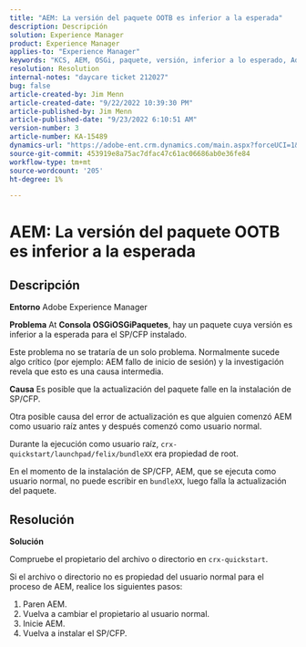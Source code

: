 ```yaml
---
title: "AEM: La versión del paquete OOTB es inferior a la esperada"
description: Descripción
solution: Experience Manager
product: Experience Manager
applies-to: "Experience Manager"
keywords: "KCS, AEM, OSGi, paquete, versión, inferior a lo esperado, Adobe Experience Manager, SP/CFP, usuario normal, propietario, reinstalación, bundleXX, crx-quickstart/launchpad/felix/bundleXX, crx-quickstart"
resolution: Resolution
internal-notes: "daycare ticket 212027"
bug: false
article-created-by: Jim Menn
article-created-date: "9/22/2022 10:39:30 PM"
article-published-by: Jim Menn
article-published-date: "9/23/2022 6:10:51 AM"
version-number: 3
article-number: KA-15489
dynamics-url: "https://adobe-ent.crm.dynamics.com/main.aspx?forceUCI=1&pagetype=entityrecord&etn=knowledgearticle&id=5ec72b68-c73a-ed11-9db1-0022480866ad"
source-git-commit: 453919e8a75ac7dfac47c61ac06686ab0e36fe84
workflow-type: tm+mt
source-wordcount: '205'
ht-degree: 1%

---
```


# AEM: La versión del paquete OOTB es inferior a la esperada

## Descripción


<b>Entorno</b>
Adobe Experience Manager

<b>Problema</b>
At <b>Consola OSGi</b><b>OSGi</b><b>Paquetes</b>, hay un paquete cuya versión es inferior a la esperada para el SP/CFP instalado.

Este problema no se trataría de un solo problema. Normalmente sucede algo crítico (por ejemplo: AEM fallo de inicio de sesión) y la investigación revela que esto es una causa intermedia.

<b>Causa</b>
Es posible que la actualización del paquete falle en la instalación de SP/CFP.

Otra posible causa del error de actualización es que alguien comenzó AEM como usuario raíz antes y después comenzó como usuario normal.

Durante la ejecución como usuario raíz, `crx-quickstart/launchpad/felix/bundleXX` era propiedad de root.

En el momento de la instalación de SP/CFP, AEM, que se ejecuta como usuario normal, no puede escribir en `bundleXX`, luego falla la actualización del paquete.


## Resolución


<b>Solución</b>

Compruebe el propietario del archivo o directorio en `crx-quickstart`.

Si el archivo o directorio no es propiedad del usuario normal para el proceso de AEM, realice los siguientes pasos:

1. Paren AEM.
2. Vuelva a cambiar el propietario al usuario normal.
3. Inicie AEM.
4. Vuelva a instalar el SP/CFP.



